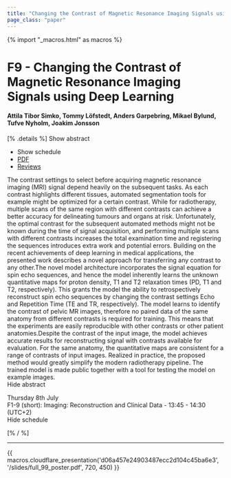```yaml
---
title: "Changing the Contrast of Magnetic Resonance Imaging Signals using Deep Learning"
page_class: "paper"
---
```


{% import "_macros.html" as macros %}

# F9 - Changing the Contrast of Magnetic Resonance Imaging Signals using Deep Learning

#### Attila Tibor Simko, Tommy Löfstedt, Anders Garpebring, Mikael Bylund, Tufve Nyholm, Joakim Jonsson

[% .details %]
<a class="toggle_visibility" data-selector=".abstract" data-level="3">Show abstract</a>
- <a class="toggle_visibility" data-selector=".schedule" data-level="3">Show schedule</a>
- <a href="/proceedings/simko21.pdf">PDF</a>
- <a href="https://openreview.net/forum?id=lWeQH4Kpsys">Reviews</a>

<p>
    <span class="abstract">
        The contrast settings to select before acquiring magnetic resonance imaging (MRI) signal depend heavily on the subsequent tasks. As each contrast highlights different tissues, automated segmentation tools for example might be optimized for a certain contrast. While for radiotherapy, multiple scans of the same region with different contrasts can achieve a better accuracy for delineating tumours and organs at risk. Unfortunately, the optimal contrast for the subsequent automated methods might not be known during the time of signal acquisition, and performing multiple scans with different contrasts increases the total examination time and registering the sequences introduces extra work and potential errors. Building on the recent achievements of deep learning in medical applications, the presented work describes a novel approach for transferring any contrast to any other.The novel model architecture incorporates the signal equation for spin echo sequences, and hence the model inherently learns the unknown quantitative maps for proton density, T1 and T2 relaxation times (PD, T1 and T2, respectively). This grants the model the ability to retrospectively reconstruct spin echo sequences by changing the contrast settings Echo and Repetition Time (TE and TR, respectively). The model learns to identify the contrast of pelvic MR images, therefore no paired data of the same anatomy from different contrasts is required for training. This means that the experiments are easily reproducible with other contrasts or other patient anatomies.Despite the contrast of the input image, the model achieves accurate results for reconstructing signal with contrasts available for evaluation. For the same anatomy, the quantitative maps are consistent for a range of contrasts of input images. Realized in practice, the proposed method would greatly simplify the modern radiotherapy pipeline. The trained model is made public together with a tool for testing the model on example images.
        <br>
        <span class="actions"><a class="toggle_visibility" data-level="2">Hide abstract</a></span>
    </span>
</p>

<p>
    <span class="schedule">
         Thursday 8th July<br>F1-9 (short): Imaging: Reconstruction and Clinical Data - 13:45 - 14:30 (UTC+2)
        <br>
        <span class="actions"><a class="toggle_visibility" data-level="2">Hide schedule</a></span>
    </span>
</p>

[% / %]


---

{{ macros.cloudflare_presentation('d06a457e24903487ecc2d104c45ba6e3', '/slides/full_99_poster.pdf', 720, 450) }}
